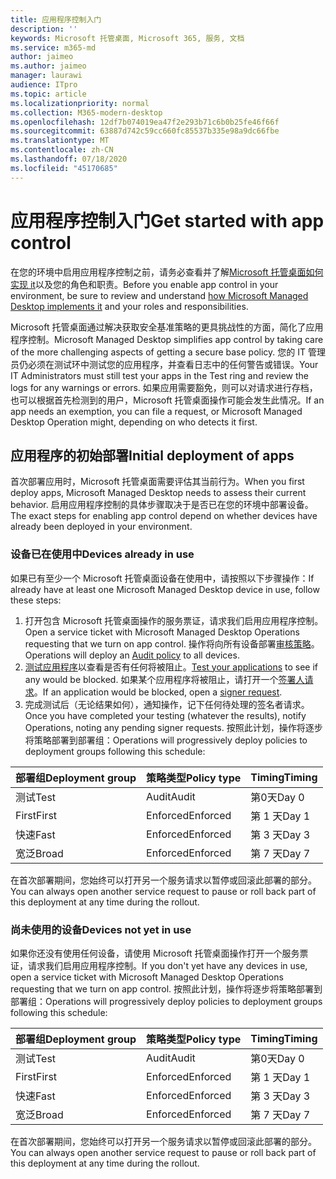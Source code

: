 ```yaml
---
title: 应用程序控制入门
description: ''
keywords: Microsoft 托管桌面, Microsoft 365, 服务, 文档
ms.service: m365-md
author: jaimeo
ms.author: jaimeo
manager: laurawi
audience: ITpro
ms.topic: article
ms.localizationpriority: normal
ms.collection: M365-modern-desktop
ms.openlocfilehash: 12df7b074019ea47f2e293b71c6b0b25fe46f66f
ms.sourcegitcommit: 63887d742c59cc660fc85537b335e98a9dc66fbe
ms.translationtype: MT
ms.contentlocale: zh-CN
ms.lasthandoff: 07/18/2020
ms.locfileid: "45170685"
---
```

# <a name="get-started-with-app-control"></a><span data-ttu-id="ed3f9-103">应用程序控制入门</span><span class="sxs-lookup"><span data-stu-id="ed3f9-103">Get started with app control</span></span>

<span data-ttu-id="ed3f9-104">在您的环境中启用应用程序控制之前，请务必查看并了解[Microsoft 托管桌面如何实现 it](../service-description/app-control.md)以及您的角色和职责。</span><span class="sxs-lookup"><span data-stu-id="ed3f9-104">Before you enable app control in your environment, be sure to review and understand [how Microsoft Managed Desktop implements it](../service-description/app-control.md) and your roles and responsibilities.</span></span>

<span data-ttu-id="ed3f9-105">Microsoft 托管桌面通过解决获取安全基准策略的更具挑战性的方面，简化了应用程序控制。</span><span class="sxs-lookup"><span data-stu-id="ed3f9-105">Microsoft Managed Desktop simplifies app control by taking care of the more challenging aspects of getting a secure base policy.</span></span> <span data-ttu-id="ed3f9-106">您的 IT 管理员仍必须在测试环中测试您的应用程序，并查看日志中的任何警告或错误。</span><span class="sxs-lookup"><span data-stu-id="ed3f9-106">Your IT Administrators must still test your apps in the Test ring and review the logs for any warnings or errors.</span></span> <span data-ttu-id="ed3f9-107">如果应用需要豁免，则可以对请求进行存档，也可以根据首先检测到的用户，Microsoft 托管桌面操作可能会发生此情况。</span><span class="sxs-lookup"><span data-stu-id="ed3f9-107">If an app needs an exemption, you can file a request, or Microsoft Managed Desktop Operation might, depending on who detects it first.</span></span>

## <a name="initial-deployment-of-apps"></a><span data-ttu-id="ed3f9-108">应用程序的初始部署</span><span class="sxs-lookup"><span data-stu-id="ed3f9-108">Initial deployment of apps</span></span>

<span data-ttu-id="ed3f9-109">首次部署应用时，Microsoft 托管桌面需要评估其当前行为。</span><span class="sxs-lookup"><span data-stu-id="ed3f9-109">When you first deploy apps, Microsoft Managed Desktop needs to assess their current behavior.</span></span> <span data-ttu-id="ed3f9-110">启用应用程序控制的具体步骤取决于是否已在您的环境中部署设备。</span><span class="sxs-lookup"><span data-stu-id="ed3f9-110">The exact steps for enabling app control depend on whether devices have already been deployed in your environment.</span></span>

### <a name="devices-already-in-use"></a><span data-ttu-id="ed3f9-111">设备已在使用中</span><span class="sxs-lookup"><span data-stu-id="ed3f9-111">Devices already in use</span></span>

<span data-ttu-id="ed3f9-112">如果已有至少一个 Microsoft 托管桌面设备在使用中，请按照以下步骤操作：</span><span class="sxs-lookup"><span data-stu-id="ed3f9-112">If already have at least one Microsoft Managed Desktop device in use, follow these steps:</span></span>

1. <span data-ttu-id="ed3f9-113">打开包含 Microsoft 托管桌面操作的服务票证，请求我们启用应用程序控制。</span><span class="sxs-lookup"><span data-stu-id="ed3f9-113">Open a service ticket with Microsoft Managed Desktop Operations requesting that we turn on app control.</span></span> <span data-ttu-id="ed3f9-114">操作将向所有设备部署[审核策略](../service-description/app-control.md#audit-policy)。</span><span class="sxs-lookup"><span data-stu-id="ed3f9-114">Operations will deploy an [Audit policy](../service-description/app-control.md#audit-policy) to all devices.</span></span>
2. <span data-ttu-id="ed3f9-115">[测试应用程序](../working-with-managed-desktop/work-with-app-control.md#add-a-new-app)以查看是否有任何将被阻止。</span><span class="sxs-lookup"><span data-stu-id="ed3f9-115">[Test your applications](../working-with-managed-desktop/work-with-app-control.md#add-a-new-app) to see if any would be blocked.</span></span> <span data-ttu-id="ed3f9-116">如果某个应用程序将被阻止，请打开一个[签署人请求](../working-with-managed-desktop/work-with-app-control.md#add-or-remove-a-trusted-signer)。</span><span class="sxs-lookup"><span data-stu-id="ed3f9-116">If an application would be blocked, open a [signer request](../working-with-managed-desktop/work-with-app-control.md#add-or-remove-a-trusted-signer).</span></span> 
3. <span data-ttu-id="ed3f9-117">完成测试后（无论结果如何），通知操作，记下任何待处理的签名者请求。</span><span class="sxs-lookup"><span data-stu-id="ed3f9-117">Once you have completed your testing (whatever the results), notify Operations, noting any pending signer requests.</span></span> <span data-ttu-id="ed3f9-118">按照此计划，操作将逐步将策略部署到部署组：</span><span class="sxs-lookup"><span data-stu-id="ed3f9-118">Operations will progressively deploy policies to deployment groups following this schedule:</span></span>

|<span data-ttu-id="ed3f9-119">部署组</span><span class="sxs-lookup"><span data-stu-id="ed3f9-119">Deployment group</span></span>  |<span data-ttu-id="ed3f9-120">策略类型</span><span class="sxs-lookup"><span data-stu-id="ed3f9-120">Policy type</span></span>  |<span data-ttu-id="ed3f9-121">Timing</span><span class="sxs-lookup"><span data-stu-id="ed3f9-121">Timing</span></span>  |
|---------|---------|---------|
|<span data-ttu-id="ed3f9-122">测试</span><span class="sxs-lookup"><span data-stu-id="ed3f9-122">Test</span></span>     |  <span data-ttu-id="ed3f9-123">Audit</span><span class="sxs-lookup"><span data-stu-id="ed3f9-123">Audit</span></span>       |  <span data-ttu-id="ed3f9-124">第0天</span><span class="sxs-lookup"><span data-stu-id="ed3f9-124">Day 0</span></span>       |
|<span data-ttu-id="ed3f9-125">First</span><span class="sxs-lookup"><span data-stu-id="ed3f9-125">First</span></span>     | <span data-ttu-id="ed3f9-126">Enforced</span><span class="sxs-lookup"><span data-stu-id="ed3f9-126">Enforced</span></span>        | <span data-ttu-id="ed3f9-127">第 1 天</span><span class="sxs-lookup"><span data-stu-id="ed3f9-127">Day 1</span></span>        |
|<span data-ttu-id="ed3f9-128">快速</span><span class="sxs-lookup"><span data-stu-id="ed3f9-128">Fast</span></span>     | <span data-ttu-id="ed3f9-129">Enforced</span><span class="sxs-lookup"><span data-stu-id="ed3f9-129">Enforced</span></span>        |  <span data-ttu-id="ed3f9-130">第 3 天</span><span class="sxs-lookup"><span data-stu-id="ed3f9-130">Day 3</span></span>       |
|<span data-ttu-id="ed3f9-131">宽泛</span><span class="sxs-lookup"><span data-stu-id="ed3f9-131">Broad</span></span>     | <span data-ttu-id="ed3f9-132">Enforced</span><span class="sxs-lookup"><span data-stu-id="ed3f9-132">Enforced</span></span>        |  <span data-ttu-id="ed3f9-133">第 7 天</span><span class="sxs-lookup"><span data-stu-id="ed3f9-133">Day 7</span></span>       |

<span data-ttu-id="ed3f9-134">在首次部署期间，您始终可以打开另一个服务请求以暂停或回滚此部署的部分。</span><span class="sxs-lookup"><span data-stu-id="ed3f9-134">You can always open another service request to pause or roll back part of this deployment at any time during the rollout.</span></span>

### <a name="devices-not-yet-in-use"></a><span data-ttu-id="ed3f9-135">尚未使用的设备</span><span class="sxs-lookup"><span data-stu-id="ed3f9-135">Devices not yet in use</span></span>

<span data-ttu-id="ed3f9-136">如果你还没有使用任何设备，请使用 Microsoft 托管桌面操作打开一个服务票证，请求我们启用应用程序控制。</span><span class="sxs-lookup"><span data-stu-id="ed3f9-136">If you don't yet have any devices in use, open a service ticket with Microsoft Managed Desktop Operations requesting that we turn on app control.</span></span> <span data-ttu-id="ed3f9-137">按照此计划，操作将逐步将策略部署到部署组：</span><span class="sxs-lookup"><span data-stu-id="ed3f9-137">Operations will progressively deploy policies to deployment groups following this schedule:</span></span>

|<span data-ttu-id="ed3f9-138">部署组</span><span class="sxs-lookup"><span data-stu-id="ed3f9-138">Deployment group</span></span>  |<span data-ttu-id="ed3f9-139">策略类型</span><span class="sxs-lookup"><span data-stu-id="ed3f9-139">Policy type</span></span>  |<span data-ttu-id="ed3f9-140">Timing</span><span class="sxs-lookup"><span data-stu-id="ed3f9-140">Timing</span></span>  |
|---------|---------|---------|
|<span data-ttu-id="ed3f9-141">测试</span><span class="sxs-lookup"><span data-stu-id="ed3f9-141">Test</span></span>     |  <span data-ttu-id="ed3f9-142">Audit</span><span class="sxs-lookup"><span data-stu-id="ed3f9-142">Audit</span></span>       |  <span data-ttu-id="ed3f9-143">第0天</span><span class="sxs-lookup"><span data-stu-id="ed3f9-143">Day 0</span></span>       |
|<span data-ttu-id="ed3f9-144">First</span><span class="sxs-lookup"><span data-stu-id="ed3f9-144">First</span></span>     | <span data-ttu-id="ed3f9-145">Enforced</span><span class="sxs-lookup"><span data-stu-id="ed3f9-145">Enforced</span></span>        | <span data-ttu-id="ed3f9-146">第 1 天</span><span class="sxs-lookup"><span data-stu-id="ed3f9-146">Day 1</span></span>        |
|<span data-ttu-id="ed3f9-147">快速</span><span class="sxs-lookup"><span data-stu-id="ed3f9-147">Fast</span></span>     | <span data-ttu-id="ed3f9-148">Enforced</span><span class="sxs-lookup"><span data-stu-id="ed3f9-148">Enforced</span></span>        |  <span data-ttu-id="ed3f9-149">第 3 天</span><span class="sxs-lookup"><span data-stu-id="ed3f9-149">Day 3</span></span>       |
|<span data-ttu-id="ed3f9-150">宽泛</span><span class="sxs-lookup"><span data-stu-id="ed3f9-150">Broad</span></span>     | <span data-ttu-id="ed3f9-151">Enforced</span><span class="sxs-lookup"><span data-stu-id="ed3f9-151">Enforced</span></span>        |  <span data-ttu-id="ed3f9-152">第 7 天</span><span class="sxs-lookup"><span data-stu-id="ed3f9-152">Day 7</span></span>       |

<span data-ttu-id="ed3f9-153">在首次部署期间，您始终可以打开另一个服务请求以暂停或回滚此部署的部分。</span><span class="sxs-lookup"><span data-stu-id="ed3f9-153">You can always open another service request to pause or roll back part of this deployment at any time during the rollout.</span></span>

